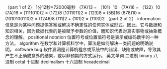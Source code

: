 （part 1 of 2）
1分12秒=72000毫秒
（7A)13 = （101）10
（7A)16 = （122）10
(7A)16 = (1111010)2 = (172)8
(1011011)2 = (123)8 = (5B)16
(678)10 = (1010100110)2 = (1246)8
(111)2 + (101)2 = (1100)2
（part 2 of 2）
information
信息是为某种问题提供答案或解决不确定性的任何实体或形式。因此，它与数据和知识相关，因为数据代表的是被赋予参数的价值，而知识代表对真实事物或抽象概念的理解。
positional notation
位置符号或位置值符号是表示或编码数字的一种方法。
algorithm
在数学和计算机科学中，算法是如何解决一类问题的明确说明。
software bug
软件漏洞是计算机程序或系统中的错误、缺陷或故障，导致其产生不正确或意外的结果，或以非预期的方式运行。
英文单词
二进制 binary
八进制 octal
十进制 decimalism
十六进制 hexadecimal